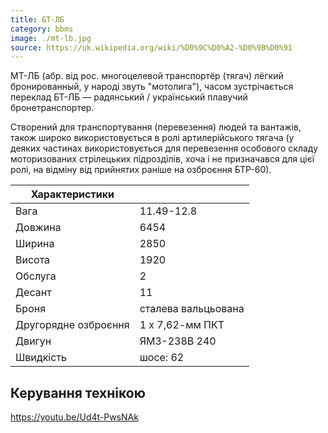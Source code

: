 ```yaml
---
title: БТ-ЛБ
category: bbms
image: ./mt-lb.jpg
source: https://uk.wikipedia.org/wiki/%D0%9C%D0%A2-%D0%9B%D0%91
---
```


МТ-ЛБ (абр. від рос. многоцелевой транспортёр (тягач) лёгкий бронированный, у народі звуть "мотолига"), часом зустрічається переклад БТ-ЛБ — радянський / український плавучий бронетранспортер.

Створений для транспортування (перевезення) людей та вантажів, також широко використовується в ролі артилерійського тягача (у деяких частинах використовується для перевезення особового складу моторизованих стрілецьких підрозділів, хоча і не призначався для цієї ролі, на відміну від прийнятих раніше на озброєння БТР-60).

| Характеристики       |                     |
| -------------------- | ------------------- |
| Вага                 | 11.49-12.8          |
| Довжина              | 6454                |
| Ширина               | 2850                |
| Висота               | 1920                |
| Обслуга              | 2                   |
| Десант               | 11                  |
| Броня                | сталева вальцьована |
| Другорядне озброєння | 1 х 7,62-мм ПКТ     |
| Двигун               | ЯМЗ-238В 240        |
| Швидкість            | шосе: 62            |

## Керування технікою

https://youtu.be/Ud4t-PwsNAk
